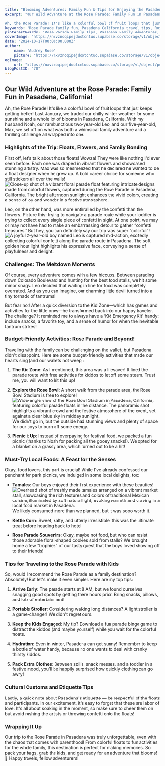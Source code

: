 ```yaml
---
title: "Blooming Adventures: Family Fun & Tips for Enjoying the Pasadena Rose Parade!"
excerpt: "Our Wild Adventure at the Rose Parade: Family Fun in Pasadena, California!

Ah, the Rose Parade! It's like a colorful bowl of fruit loops that just keeps getting better! Last January, we traded"
keywords: "Rose Parade family fun, Pasadena California travel tips, Rose Parade activities for kids, family-friendly things to do in Pasadena, budget-friendly Rose Parade experience, Kid Zone activities Pasadena, exploring Rose Bowl with children, local foods in Pasadena California, best snacks at Rose Parade, tips for attending Rose Parade with kids, family travel tips Pasadena, parade bingo game for kids, toddler travel tips, navigating Pasadena with toddlers, must-try foods Pasadena Rose Parade, colorful float designs Rose Parade, family adventure in California, how to enjoy Rose Parade, Rose Parade excitement for kids"
pinterestBoards: "Rose Parade Family Tips, Pasadena Family Adventures, Family Travel Ideas, Events and Festivals for Families"
coverImage: "https://nxvznoqipejdootcntuo.supabase.co/storage/v1/object/public/travel-blog-images/image_70_0.png"
date: "2024-10-17T00:00:00.000Z"
author:
    name: "Audrey Rose"
    picture: "https://nxvznoqipejdootcntuo.supabase.co/storage/v1/object/public/character-reference/audrey_avatar_square.png?t=2024-12-21T13%3A26%3A30.307Z"
ogImage:
    url: "https://nxvznoqipejdootcntuo.supabase.co/storage/v1/object/public/travel-blog-images/image_70_0.png"
blogPostID: "70"
---
```

    

## Our Wild Adventure at the Rose Parade: Family Fun in Pasadena, California!

Ah, the Rose Parade! It's like a colorful bowl of fruit loops that just keeps getting better! Last January, we traded our chilly winter weather for some sunshine and a whole lot of blooms in Pasadena, California. With my husband Noah, our rambunctious two-year-old Leo, and our five-year-old, Max, we set off on what was both a whimsical family adventure and a thrilling challenge all wrapped into one.

### Highlights of the Trip: Floats, Flowers, and Family Bonding 

First off, let's talk about those floats! Wowza! They were like nothing I'd ever seen before. Each one was draped in vibrant flowers and showcased stunning artistry. Max was so mesmerized that he declared he wanted to be a float designer when he grew up. A bold career choice for someone who still stickers all over the walls! ![Close-up shot of a vibrant floral parade float featuring intricate designs made from colorful flowers, captured during the Rose Parade in Pasadena, California. The bright afternoon sunlight enhances the vivid colors, creating a sense of joy and wonder in a festive atmosphere.](https://nxvznoqipejdootcntuo.supabase.co/storage/v1/object/public/travel-blog-images/image_70_0.png)

Leo, on the other hand, was more enthralled by the confetti than the flowers. Picture this: trying to navigate a parade route while your toddler is trying to collect every single piece of confetti in sight. At one point, we may or may not have had to make an embarrassing detour to gather “confetti treasures.” But hey, you can definitely say our trip was super “colorful”! ![A joyful 2-year-old boy named Leo is captured mid-action, excitedly collecting colorful confetti along the parade route in Pasadena. The soft golden hour light highlights his expressive face, conveying a sense of playfulness and delight.](https://nxvznoqipejdootcntuo.supabase.co/storage/v1/object/public/travel-blog-images/image_70_1.png)

### Challenges: The Meltdown Moments

Of course, every adventure comes with a few hiccups. Between parading down Colorado Boulevard and hunting for the best food stalls, we hit some minor snags. Leo decided that waiting in line for food was completely overrated. And as you can imagine, our charming little devil turned into a tiny tornado of tantrums! 

But fear not! After a quick diversion to the Kid Zone—which has games and activities for the little ones—he transformed back into our happy traveler. The challenge? It reminded me to always have a ‘Kid Emergency Kit' handy: include snacks, a favorite toy, and a sense of humor for when the inevitable tantrum strikes!

### Budget-Friendly Activities: Rose Parade and Beyond!

Traveling with the family can be challenging on the wallet, but Pasadena didn't disappoint. Here are some budget-friendly activities that made our hearts sing (and our wallets not weep):

1. **The Kid Zone**: As I mentioned, this area was a lifesaver! It lined the parade route with free activities for kiddos to let off some steam. Trust me, you will want to hit this up!

2. **Explore the Rose Bowl**: A short walk from the parade area, the Rose Bowl Stadium is free to explore! ![Wide-angle view of the Rose Bowl Stadium in Pasadena, California, featuring colorful parade floats in the distance. The panoramic shot highlights a vibrant crowd and the festive atmosphere of the event, set against a clear blue sky in midday sunlight.](https://nxvznoqipejdootcntuo.supabase.co/storage/v1/object/public/travel-blog-images/image_70_2.png) We didn't go in, but the outside had stunning views and plenty of space for our boys to burn off some energy.

3. **Picnic it Up**: Instead of overpaying for festival food, we packed a fun picnic (thanks to Noah for packing all the gooey snacks!). We opted for a blanket on a grassy area, which turned out to be a hit! 

### Must-Try Local Foods: A Feast for the Senses

Okay, food lovers, this part is crucial! While I've already confessed our penchant for park picnics, we indulged in some local delights, too:

- **Tamales**: Our boys enjoyed their first experience with these beauties! ![Overhead shot of freshly made tamales arranged on a vibrant market stall, showcasing the rich textures and colors of traditional Mexican cuisine, illuminated by soft natural light, evoking warmth and craving in a local food market in Pasadena.](https://nxvznoqipejdootcntuo.supabase.co/storage/v1/object/public/travel-blog-images/image_70_3.png) We likely consumed more than we planned, but it was sooo worth it.
  
- **Kettle Corn**: Sweet, salty, and utterly irresistible, this was the ultimate treat before heading back to hotel.

- **Rose Parade Souvenirs**: Okay, maybe not food, but who can resist those adorable floral-shaped cookies sold from stalls? We brought home a few “trophies” of our tasty quest that the boys loved showing off to their friends!

### Tips for Traveling to the Rose Parade with Kids 

So, would I recommend the Rose Parade as a family destination? Absolutely! But let's make it even simpler. Here are my top tips:

1. **Arrive Early**: The parade starts at 8 AM, but we found ourselves snagging good spots by getting there hours prior. Bring snacks, pillows, and lots of entertainment!

2. **Portable Stroller**: Considering walking long distances? A light stroller is a game-changer! We didn't regret ours.

3. **Keep the Kids Engaged**: My tip? Download a fun parade bingo game to distract the kiddos (and maybe yourself) while you wait for the colorful floats. 

4. **Hydration**: Even in winter, Pasadena can get sunny! Remember to keep a bottle of water handy, because no one wants to deal with cranky thirsty kiddos.

5. **Pack Extra Clothes**: Between spills, snack messes, and a toddler in a festive mood, you'll be happily surprised how quickly clothing can go awry!

### Cultural Customs and Etiquette Tips

Lastly, a quick note about Pasadena's etiquette — be respectful of the floats and participants. In our excitement, it's easy to forget that these are labor of love. It's all about soaking in the moment, so make sure to cheer them on but avoid rushing the artists or throwing confetti onto the floats!

### Wrapping It Up

Our trip to the Rose Parade in Pasadena was truly unforgettable, even with the chaos that comes with parenthood! From colorful floats to fun activities for the whole family, this destination is perfect for making memories. So pack your bags, grab the kids, and get ready for an adventure that blooms! 🌼 Happy travels, fellow adventurers!